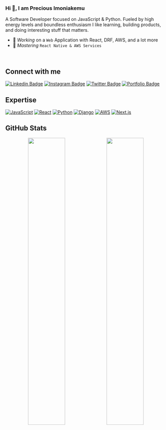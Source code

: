 ### Hi 👋, I am Precious Imoniakemu 
A Software Developer focused on JavaScript & Python. Fueled by high energy levels and boundless enthusiasm I like learning, building products, and doing interesting stuff that matters.
- 🔭 *Working* on a `Web` Application with React, DRF, AWS, and a lot more
- 🌱 *Mastering* `React Native & AWS Services `
<br />

## Connect with me

[![Linkedin Badge](https://img.shields.io/badge/-Precious%20Imoniakemu-blue?style=flat-square&logo=Linkedin&logoColor=white&link=https://www.linkedin.com/in/precious-imoniakemu-80654b271/)](https://www.linkedin.com/in/precious-imoniakemu-80654b271/)
[![Instagram Badge](https://img.shields.io/badge/-@precious_imo-E33153?style=flat-square&logo=instagram&logoColor=white&link=https://www.instagram.com/precious_imo/)](https://www.instagram.com/precious_imo/)
[![Twitter Badge](https://img.shields.io/badge/-@preciousimo2-blue?style=flat-square&logo=twitter&logoColor=white&link=https://twitter.com/preciousimo2/)](https://twitter.com/preciousimo2)
[![Portfolio Badge](https://img.shields.io/badge/-Portfolio-333333?style=flat-square&logo=google-chrome&logoColor=white&link=https://preciousimo.herokuapp.com/)](https://preciousimo.herokuapp.com/)
<br />

## Expertise

[![JavaScript](https://img.shields.io/badge/javascript%20-%23ffff.svg?&style=for-the-badge&logo=javascript&logoColor=%23F0DB4F)](https://developer.mozilla.org/en-US/docs/Web/JavaScript)
[![React](https://img.shields.io/badge/react%20-%2320232a.svg?&style=for-the-badge&logo=react&logoColor=%2361DAFB)](https://reactjs.org/)
[![Python](https://img.shields.io/badge/Python%20-%23ffff.svg?&style=for-the-badge&logo=python&logoColor=%234B8BBE)](https://www.python.org/)
[![Django](https://img.shields.io/badge/django%20-%2320232a.svg?&style=for-the-badge&logo=django&logoColor=green)](https://www.djangoproject.com/)
[![AWS](https://img.shields.io/badge/aws%20-%23ffff.svg?&style=for-the-badge&logo=amazon-aws&logoColor=orange)](https://aws.amazon.com/)
[![Next.js](https://img.shields.io/badge/Next.js%20-%2320232a.svg?&style=for-the-badge&logo=next.js&logoColor=%2361DAFB)](https://nextjs.org/)
<br />

## GitHub Stats
<p align="center">
  <img width="48%" src="https://github-readme-stats.vercel.app/api?username=Preciousimo&show_icons=true&theme=tokyonight" />
  <img width="48%" src="https://github-readme-streak-stats.herokuapp.com/?user=Preciousimo&theme=tokyonight" />
</p>